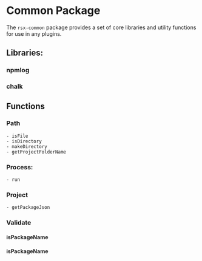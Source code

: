 # Common Package

The `rsx-common` package provides a set of core libraries and utility functions for use in any plugins.

## Libraries:

### npmlog

### chalk

## Functions

### Path
    - isFile
    - isDirectory
    - makeDirectory
    - getProjectFolderName

### Process:
    - run

### Project
    - getPackageJson

### Validate

#### isPackageName
#### isPackageName
